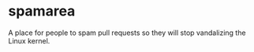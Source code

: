 # spamarea
A place for people to spam pull requests so they will stop vandalizing the Linux kernel.
